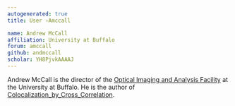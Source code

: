 ```yaml
---
autogenerated: true
title: User ›Amccall

name: Andrew McCall
affiliation: University at Buffalo
forum: amccall
github: andmccall
scholar: YH8PjvkAAAAJ
---
```


Andrew McCall is the director of the [Optical Imaging and Analysis Facility](http://dental.buffalo.edu/research/centers-and-facilities/optical-imaging-and-analysis.html) at the University at Buffalo. He is the author of [Colocalization\_by\_Cross\_Correlation](/plugins/colocalization-by-cross-correlation).
